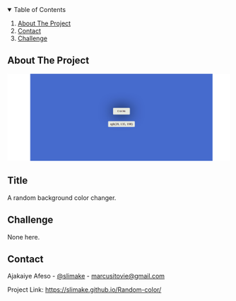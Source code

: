 <!-- TABLE OF CONTENTS -->
<details open="open">
  <summary>Table of Contents</summary>
  <ol>
    <li><a href="#about-the-project">About The Project</a></li>
    <li><a href="#contact">Contact</a></li>
    <li><a href="#contact">Challenge</a></li>
  </ol>
</details>



<!-- ABOUT THE PROJECT -->
## About The Project

[![Product Name Screen Shot][product-screenshot]](https://slimake.github.io/Random-color/)

## Title
A random background color changer. 

## Challenge
None here.


<!-- CONTACT -->
## Contact

Ajakaiye Afeso - [@slimake](https://twitter.com/slimake) - marcusitovie@gmail.com

Project Link: https://slimake.github.io/Random-color/

<!-- MARKDOWN LINKS & IMAGES -->
<!-- https://www.markdownguide.org/basic-syntax/#reference-style-links -->
[product-screenshot]: image/random-color.png
